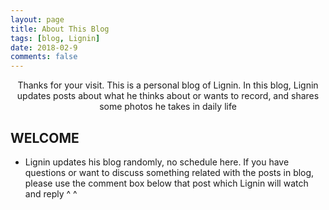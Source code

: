 ```yaml
---
layout: page
title: About This Blog
tags: [blog, Lignin]
date: 2018-02-9
comments: false
---
```

    
<center>Thanks for your visit. This is a personal blog of Lignin. In this blog, Lignin updates posts about what he thinks about or wants to record, and shares some photos he takes in daily life</center>

## WELCOME
* Lignin updates his blog randomly, no schedule here. If you have questions or want to discuss something related with the posts in blog, please use the comment box below that post which Lignin will watch and reply ^ ^
